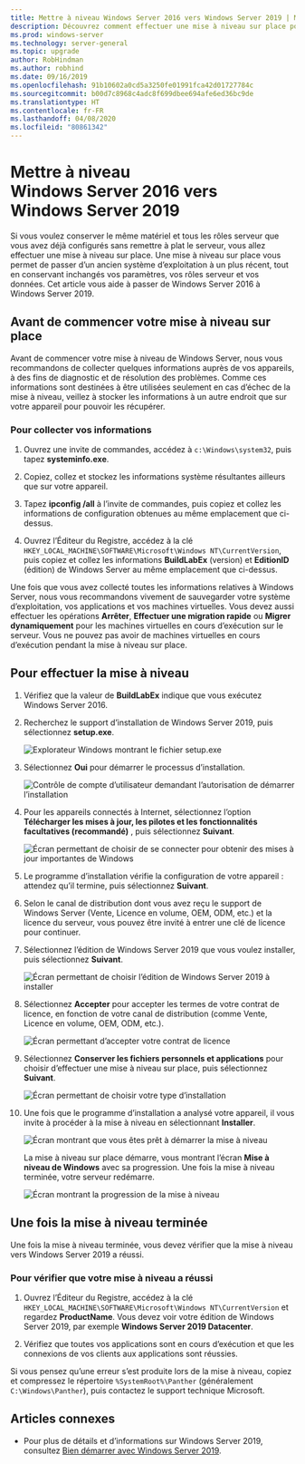 ```yaml
---
title: Mettre à niveau Windows Server 2016 vers Windows Server 2019 | Microsoft Docs
description: Découvrez comment effectuer une mise à niveau sur place pour passer de Windows Server 2016 à Windows Server 2019.
ms.prod: windows-server
ms.technology: server-general
ms.topic: upgrade
author: RobHindman
ms.author: robhind
ms.date: 09/16/2019
ms.openlocfilehash: 91b10602a0cd5a3250fe01991fca42d01727784c
ms.sourcegitcommit: b00d7c8968c4adc8f699dbee694afe6ed36bc9de
ms.translationtype: HT
ms.contentlocale: fr-FR
ms.lasthandoff: 04/08/2020
ms.locfileid: "80861342"
---
```

# <a name="upgrade-windows-server-2016-to-windows-server-2019"></a>Mettre à niveau Windows Server 2016 vers Windows Server 2019

Si vous voulez conserver le même matériel et tous les rôles serveur que vous avez déjà configurés sans remettre à plat le serveur, vous allez effectuer une mise à niveau sur place. Une mise à niveau sur place vous permet de passer d’un ancien système d’exploitation à un plus récent, tout en conservant inchangés vos paramètres, vos rôles serveur et vos données. Cet article vous aide à passer de Windows Server 2016 à Windows Server 2019.

## <a name="before-you-begin-your-in-place-upgrade"></a>Avant de commencer votre mise à niveau sur place

Avant de commencer votre mise à niveau de Windows Server, nous vous recommandons de collecter quelques informations auprès de vos appareils, à des fins de diagnostic et de résolution des problèmes. Comme ces informations sont destinées à être utilisées seulement en cas d’échec de la mise à niveau, veillez à stocker les informations à un autre endroit que sur votre appareil pour pouvoir les récupérer.

### <a name="to-collect-your-info"></a>Pour collecter vos informations

1. Ouvrez une invite de commandes, accédez à `c:\Windows\system32`, puis tapez **systeminfo.exe**.

2. Copiez, collez et stockez les informations système résultantes ailleurs que sur votre appareil.

3. Tapez **ipconfig /all** à l’invite de commandes, puis copiez et collez les informations de configuration obtenues au même emplacement que ci-dessus.

4. Ouvrez l’Éditeur du Registre, accédez à la clé `HKEY_LOCAL_MACHINE\SOFTWARE\Microsoft\Windows NT\CurrentVersion`, puis copiez et collez les informations **BuildLabEx** (version) et **EditionID** (édition) de Windows Server au même emplacement que ci-dessus.

Une fois que vous avez collecté toutes les informations relatives à Windows Server, nous vous recommandons vivement de sauvegarder votre système d’exploitation, vos applications et vos machines virtuelles. Vous devez aussi effectuer les opérations **Arrêter**, **Effectuer une migration rapide** ou **Migrer dynamiquement** pour les machines virtuelles en cours d’exécution sur le serveur. Vous ne pouvez pas avoir de machines virtuelles en cours d’exécution pendant la mise à niveau sur place.

## <a name="to-perform-the-upgrade"></a>Pour effectuer la mise à niveau

1. Vérifiez que la valeur de **BuildLabEx** indique que vous exécutez Windows Server 2016.

2. Recherchez le support d’installation de Windows Server 2019, puis sélectionnez **setup.exe**.

    ![Explorateur Windows montrant le fichier setup.exe](media/upgrade-2016-2019/setup-2019.png)

3. Sélectionnez **Oui** pour démarrer le processus d’installation.

    ![Contrôle de compte d’utilisateur demandant l’autorisation de démarrer l’installation](media/upgrade-2016-2019/start-setup-uac-box.png)

4. Pour les appareils connectés à Internet, sélectionnez l’option **Télécharger les mises à jour, les pilotes et les fonctionnalités facultatives (recommandé)** , puis sélectionnez **Suivant**.

    ![Écran permettant de choisir de se connecter pour obtenir des mises à jour importantes de Windows](media/upgrade-2016-2019/online-updates-win-setup.png)

5. Le programme d’installation vérifie la configuration de votre appareil : attendez qu’il termine, puis sélectionnez **Suivant**.

6. Selon le canal de distribution dont vous avez reçu le support de Windows Server (Vente, Licence en volume, OEM, ODM, etc.) et la licence du serveur, vous pouvez être invité à entrer une clé de licence pour continuer.

7. Sélectionnez l’édition de Windows Server 2019 que vous voulez installer, puis sélectionnez **Suivant**.

    ![Écran permettant de choisir l’édition de Windows Server 2019 à installer](media/upgrade-2016-2019/select-os-edition.png)

8. Sélectionnez **Accepter** pour accepter les termes de votre contrat de licence, en fonction de votre canal de distribution (comme Vente, Licence en volume, OEM, ODM, etc.).

    ![Écran permettant d’accepter votre contrat de licence](media/upgrade-2016-2019/license-terms.png)

9. Sélectionnez **Conserver les fichiers personnels et applications** pour choisir d’effectuer une mise à niveau sur place, puis sélectionnez **Suivant**.

    ![Écran permettant de choisir votre type d’installation](media/upgrade-2016-2019/choose-install-upgrade.png)

10. Une fois que le programme d’installation a analysé votre appareil, il vous invite à procéder à la mise à niveau en sélectionnant **Installer**.

    ![Écran montrant que vous êtes prêt à démarrer la mise à niveau](media/upgrade-2016-2019/ready-to-install.png)

    La mise à niveau sur place démarre, vous montrant l’écran **Mise à niveau de Windows** avec sa progression. Une fois la mise à niveau terminée, votre serveur redémarre.

    ![Écran montrant la progression de la mise à niveau](media/upgrade-2016-2019/upgrading-windows-with-progress.png)

## <a name="after-your-upgrade-is-done"></a>Une fois la mise à niveau terminée

Une fois la mise à niveau terminée, vous devez vérifier que la mise à niveau vers Windows Server 2019 a réussi.

### <a name="to-make-sure-your-upgrade-was-successful"></a>Pour vérifier que votre mise à niveau a réussi

1. Ouvrez l’Éditeur du Registre, accédez à la clé `HKEY_LOCAL_MACHINE\SOFTWARE\Microsoft\Windows NT\CurrentVersion` et regardez **ProductName**. Vous devez voir votre édition de Windows Server 2019, par exemple **Windows Server 2019 Datacenter**.

2. Vérifiez que toutes vos applications sont en cours d’exécution et que les connexions de vos clients aux applications sont réussies.

Si vous pensez qu’une erreur s’est produite lors de la mise à niveau, copiez et compressez le répertoire `%SystemRoot%\Panther` (généralement `C:\Windows\Panther`), puis contactez le support technique Microsoft.

## <a name="related-articles"></a>Articles connexes

- Pour plus de détails et d’informations sur Windows Server 2019, consultez [Bien démarrer avec Windows Server 2019](https://docs.microsoft.com/windows-server/get-started-19/get-started-19).
